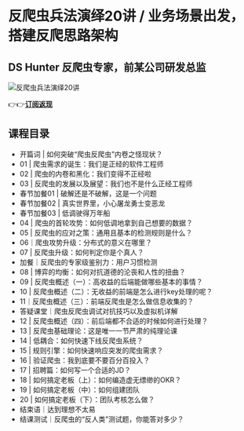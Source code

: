 反爬虫兵法演绎20讲 / 业务场景出发，搭建反爬思路架构
============================

DS Hunter **反爬虫专家，前某公司研发总监**
----------------------------

![反爬虫兵法演绎20讲](https://www.geekgay.com/storage/geek/geek_969d476ed502030d721a45e79fba225d.jpg)  
  
👉👉[**订阅返现**](https://time.geekbang.org/column/intro/100104601?code=TPiCpZn%2FctMhpnxbTFFak-dJ64QH3cSzSNxTW7lxzlc%3D "反爬虫兵法演绎20讲")  
  
课程目录
----

  
  
- 开篇词 | 如何突破“爬虫反爬虫”内卷之怪现状？
- 01 | 爬虫需求的诞生：我们是正经的软件工程师
- 02 | 爬虫的内卷和黑化：我们变得不正经啦
- 03 | 反爬虫的发展以及展望：我们也不是什么正经工程师
- 春节加餐01 | 破解还是不破解，这是一个问题
- 春节加餐02 | 真实世界里，小心屠龙勇士变恶龙
- 春节加餐03 | 低调驶得万年船
- 04 | 爬虫的首轮攻势：如何低调地拿到自己想要的数据？
- 05 | 反爬虫的应对之策：通用且基本的检测规则是什么？
- 06｜爬虫攻势升级：分布式的意义在哪里？
- 07 | 反爬虫升级：如何判定你是个真人？
- 加餐｜反爬虫的专家级鉴别力：用户习惯检测
- 08 | 博弈的均衡：如何对抗道德的沦丧和人性的扭曲？
- 09 | 反爬虫概述（一）：高收益的后端能做哪些基本的事情？
- 10 | 反爬虫概述（二）：无收益的前端是怎么进行key处理的呢？
- 11｜反爬虫概述（三）：前端反爬虫是怎么做信息收集的？
- 答疑课堂｜爬虫反爬虫调试对抗技巧以及虚拟机详解
- 12 | 反爬虫概述（四）：前后端都不合适的时候如何进行处理？
- 13 | 反爬虫基础理论：这是唯一一节严肃的纯理论课
- 14 | 低耦合：如何快速下线反爬虫系统？
- 15 | 规则引擎：如何快速响应突发的爬虫需求？
- 16 | 验证爬虫：我到底要不要百分百投入？
- 17 | 招聘篇：如何写一个合适的JD？
- 18 | 如何搞定老板（上）：如何编造虚无缥缈的OKR？
- 19 | 如何搞定老板（中）：如何组建团队
- 20 | 如何搞定老板（下）：团队考核怎么做？
- 结束语｜达到理想不太易
- 结课测试｜反爬虫的“反人类”测试题，你能答对多少？